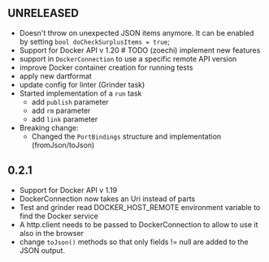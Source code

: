 ## UNRELEASED
- Doesn't throw on unexpected JSON items anymore. It can be enabled by setting
`bool doCheckSurplusItems = true`;
- Support for Docker API v 1.20 # TODO (zoechi) implement new features
- support in `DockerConnection` to use a specific remote API version
- improve Docker container creation for running tests
- apply new dartformat
- update config for linter (Grinder task)
- Started implementation of a `run` task
  - add `publish` parameter
  - add `rm` parameter
  - add `link` parameter
- Breaking change:
  - Changed the `PortBindings` structure and implementation (fromJson/toJson)

## 0.2.1
- Support for Docker API v 1.19 
- DockerConnection now takes an Uri instead of parts
- Test and grinder read DOCKER_HOST_REMOTE environment variable to find the 
Docker service
- A http.client needs to be passed to DockerConnection to allow to use it also
in the browser
- change `toJson()` methods so that only fields != null are added to the JSON 
output.
